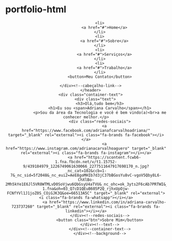 # portfolio-html
 
<!DOCTYPE html>
<html lang="pt-br">
<head>
    <meta charset="UTF-8">
    <meta name="viewport" content="width=device-width, initial-scale=1.0">
    <link rel="stylesheet" href="https://cdnjs.cloudflare.com/ajax/libs/font-awesome/6.1.0/css/all.min.css">
    <link rel="stylesheet" href="style.css">
    <title>Document</title>
</head>
<body>
    <div class="background">
        <header>
            <div class="logo">
                <i class="fa-solid fa-e"></i>
            </div><!--logo-->
            <div class="cabeçalho-link">
                
                <li>
                    <a href="#">Home</a>
                </li>
                <li>
                    <a href="#">Sobre</a>
                </li>
                <li>
                    <a href="#">Serviços</a>
                </li>
                <li>
                    <a href="#">Trabalho</a>
                </li>
                <button>Meu Contato</button>
                
        </div><!--cabeçalho-link-->
        </header>
        <div class="container-text">
            <div class="text">
                <h3>Olá,tudo bem</h3>
                <h1>Eu sou <span>Adriana Carvalho</span></h1>
                <p>Sou da área da Tecnologia e você é bem vindo(a)<br>a me conhecer melhor.</p>
                <div class="redes-sociais">
                    <a href="https://www.facebook.com/adrianafcarvalhoadriana/" target="_blank" rel="external"><i class="fa-brands fa-facebook"></i></a>
                    <a href="https://www.instagram.com/adrianacarvalhoaguero" target="_blank" rel="external"><i class="fa-brands fa-instagram"></i></a>
                    <a href="https://scontent.fcwb6-1.fna.fbcdn.net/v/t1.15752-9/439184979_1226749061630066_2277511647917698170_n.jpg?_nc_cat=102&ccb=1-7&_nc_sid=5f2048&_nc_eui2=AeE8goMHIb7d3jC37bBGosYu8vC-vgoV5Qby8L6-ChXlBo-2Mh5kYe1E6Jl5VR8WTMLvD0SoVjwu6QbGsyU4aTVU&_nc_ohc=ok_3yts2F6cAb7PRTWI&_nc_ht=scontent.fcwb6-1.fna&oh=03_Q7cD1QEuB605P2Q_rjhxUpOjw-FCNfYVl1J1joZ0S_COiGJK3Q&oe=66513A5C" target="_blank" rel="external"><i class="fa-brands fa-whatsapp"></i></a>
                    <a href="https://www.linkedin.com/in/adriana-carvalho-723737260" target="_blank" rel="external"><i class="fa-brands fa-linkedin"></i></a>
                </div><!--redes-sociais-->
                <button class="btn">Sobre Mim</button>
                </div><!--text-->
                </div><!--container-text-->
                </div><!--background-->
    
</body>
</html>